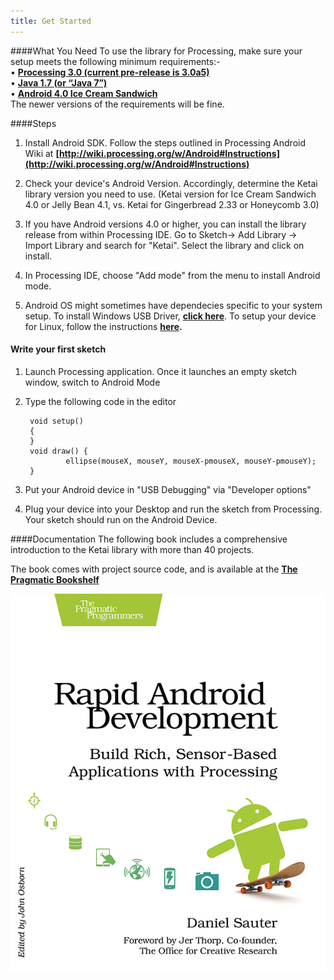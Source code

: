 ```yaml
---
title: Get Started
---
```

####What You Need
To use the library for Processing, make sure your setup meets the following minimum requirements:- <br>
• **[Processing 3.0 (current pre-release is 3.0a5) <i class="fa fa-download"></i>](https://processing.org/download/)<br>**
• **[Java 1.7 (or “Java 7”)  <i class="fa fa-download"></i>](http://java.com/en/download/)<br>**
• **[Android 4.0 Ice Cream Sandwich](http://developer.android.com/sdk/index.html#Other) <br>**
The newer versions of the requirements will be fine. 

####Steps
1. Install Android SDK. Follow the steps outlined in Processing Android Wiki at **[http://wiki.processing.org/w/Android#Instructions](http://wiki.processing.org/w/Android#Instructions)**

2. Check your device's Android Version. Accordingly, determine the Ketai library version you need to use. (Ketai version for Ice Cream Sandwich 4.0 or Jelly Bean 4.1, vs. Ketai for Gingerbread 2.33 or Honeycomb 3.0)

3. If you have Android versions 4.0 or higher, you can install the library release from within Processing IDE. Go to Sketch-> Add Library -> Import Library and search for "Ketai". Select the library and click on install.

4. In Processing IDE, choose "Add mode" from the menu to install Android mode.

5. Android OS might sometimes have dependecies specific to your system setup. To install Windows USB Driver, **[click here](http://developer.android.com/tools/extras/oem-usb.html)**. To setup your device for Linux, follow the instructions **[here](http://developer.android.com/tools/device.html#setting-up).**

#### Write your first sketch
1. Launch Processing application. Once it launches an empty sketch window, switch to Android Mode

2. Type the following code in the editor
	
		void setup()
		{
		}
		void draw() {
		        ellipse(mouseX, mouseY, mouseX-pmouseX, mouseY-pmouseY);
		}

3. Put your Android device in "USB Debugging" via "Developer options"

4. Plug your device into your Desktop and run the sketch from Processing. Your sketch should run on the Android Device.


####Documentation
The following book includes a comprehensive introduction to the Ketai library with more than 40 projects.

The book comes with project source code, and is available at the **[The Pragmatic Bookshelf](https://pragprog.com/book/dsproc/rapid-android-development)**

![Rapid Android Development](image.jpg)